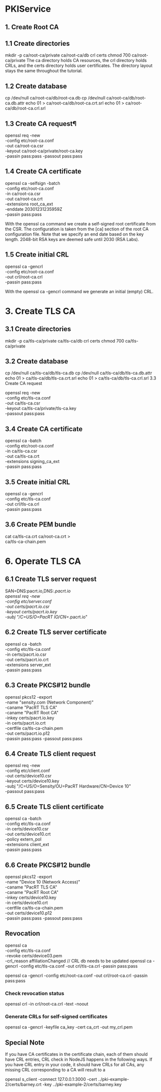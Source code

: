 # PKIService

## 1. Create Root CA
## 1.1 Create directories

mkdir -p ca/root-ca/private ca/root-ca/db crl certs
chmod 700 ca/root-ca/private
The ca directory holds CA resources, the crl directory holds CRLs, and the certs directory holds user certificates. The directory layout stays the same throughout the tutorial.

## 1.2 Create database

cp /dev/null ca/root-ca/db/root-ca.db
cp /dev/null ca/root-ca/db/root-ca.db.attr
echo 01 > ca/root-ca/db/root-ca.crt.srl
echo 01 > ca/root-ca/db/root-ca.crl.srl

## 1.3 Create CA request¶

openssl req -new \
    -config etc/root-ca.conf \
    -out ca/root-ca.csr \
    -keyout ca/root-ca/private/root-ca.key \
    -passin pass:pass -passout pass:pass
## 1.4 Create CA certificate

openssl ca -selfsign -batch \
    -config etc/root-ca.conf \
    -in ca/root-ca.csr \
    -out ca/root-ca.crt \
    -extensions root_ca_ext \
    -enddate 20301231235959Z \
    -passin pass:pass
    
With the openssl ca command we create a self-signed root certificate from the CSR. The configuration is taken from the [ca] section of the root CA configuration file. Note that we specify an end date based on the key length. 2048-bit RSA keys are deemed safe until 2030 (RSA Labs).

## 1.5 Create initial CRL

openssl ca -gencrl \
    -config etc/root-ca.conf \
    -out crl/root-ca.crl \
    -passin pass:pass

With the openssl ca -gencrl command we generate an initial (empty) CRL.

# 3. Create TLS CA
## 3.1 Create directories

mkdir -p ca/tls-ca/private ca/tls-ca/db crl certs
chmod 700 ca/tls-ca/private

## 3.2 Create database

cp /dev/null ca/tls-ca/db/tls-ca.db
cp /dev/null ca/tls-ca/db/tls-ca.db.attr
echo 01 > ca/tls-ca/db/tls-ca.crt.srl
echo 01 > ca/tls-ca/db/tls-ca.crl.srl
3.3 Create CA request

openssl req -new \
    -config etc/tls-ca.conf \
    -out ca/tls-ca.csr \
    -keyout ca/tls-ca/private/tls-ca.key \
    -passout pass:pass
## 3.4 Create CA certificate

openssl ca -batch \
    -config etc/root-ca.conf \
    -in ca/tls-ca.csr \
    -out ca/tls-ca.crt \
    -extensions signing_ca_ext \
    -passin pass:pass
## 3.5 Create initial CRL

openssl ca -gencrl \
    -config etc/tls-ca.conf \
    -out crl/tls-ca.crl \
    -passin pass:pass
## 3.6 Create PEM bundle

cat ca/tls-ca.crt ca/root-ca.crt > \
    ca/tls-ca-chain.pem
# 6. Operate TLS CA
## 6.1 Create TLS server request

SAN=DNS:pacrt.io,DNS:*.pacrt.io \
openssl req -new \
    -config etc/server.conf \
    -out certs/pacrt.io.csr \
    -keyout certs/pacrt.io.key \
    -subj "/C=US/O=PacRT IO/CN=*.pacrt.io"

## 6.2 Create TLS server certificate

openssl ca -batch \
    -config etc/tls-ca.conf \
    -in certs/pacrt.io.csr \
    -out certs/pacrt.io.crt \
    -extensions server_ext \
    -passin pass:pass
## 6.3 Create PKCS#12 bundle

openssl pkcs12 -export \
    -name "sensity.com (Network Component)" \
    -caname "PacRT TLS CA" \
    -caname "PacRT Root CA" \
    -inkey certs/pacrt.io.key \
    -in certs/pacrt.io.crt \
    -certfile ca/tls-ca-chain.pem \
    -out certs/pacrt.io.p12 \
    -passin pass:pass -passout pass:pass
## 6.4 Create TLS client request

openssl req -new \
    -config etc/client.conf \
    -out certs/device10.csr \
    -keyout certs/device10.key \
    -subj "/C=US/O=Sensity/OU=PacRT Hardware/CN=Device 10" \
    -passout pass:pass
## 6.5 Create TLS client certificate

openssl ca -batch \
    -config etc/tls-ca.conf \
    -in certs/device10.csr \
    -out certs/device10.crt \
    -policy extern_pol \
    -extensions client_ext \
    -passin pass:pass

## 6.6 Create PKCS#12 bundle

openssl pkcs12 -export \
    -name "Device 10 (Network Access)" \
    -caname "PacRT TLS CA" \
    -caname "PacRT Root CA" \
    -inkey certs/device10.key \
    -in certs/device10.crt \
    -certfile ca/tls-ca-chain.pem \
    -out certs/device10.p12 \
    -passin pass:pass -passout pass:pass


## Revocation 

openssl ca \
    -config etc/tls-ca.conf \
    -revoke certs/device03.pem \
    -crl_reason affiliationChanged
// CRL db needs to be updated 
openssl ca -gencrl     -config etc/tls-ca.conf     -out crl/tls-ca.crl     -passin pass:pass

openssl ca -gencrl     -config etc/root-ca.conf     -out crl/root-ca.crl     -passin pass:pass

### Check revocation status 
openssl crl -in crl/root-ca.crl -text -noout 

### Generate CRLs for self-signed certificates 
openssl ca -gencrl -keyfile ca_key -cert ca_crt -out my_crl.pem

## Special Note

If you have CA certificates in the certificate chain, each of them should have CRL entries, CRL check in NodeJS happens in the following ways. If you have CRL entry in your code, it should have CRLs for all CAs, any missing CRL corresponding to a CA will result to a 

openssl s_client -connect 127.0.0.1:3000 -cert ../pki-example-2/certs/barney.crt -key ../pki-example-2/certs/barney.key
